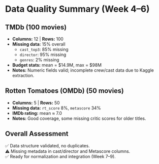 # Data Quality Summary (Week 4–6)

## TMDb (100 movies)
- **Columns:** 12 | **Rows:** 100
- **Missing data:** 15% overall
  - `cast_top3`: 85% missing
  - `director`: 95% missing
  - `genres`: 2% missing
- **Budget stats:** mean = $14.9M, max = $98M
- **Notes:** Numeric fields valid; incomplete crew/cast data due to Kaggle extraction.

## Rotten Tomatoes (OMDb) (50 movies)
- **Columns:** 5 | **Rows:** 50
- **Missing data:** `rt_score` 8%, `metascore` 34%
- **IMDb rating:** mean ≈ 7.0
- **Notes:** Good coverage, some missing critic scores for older titles.

## Overall Assessment
✅ Data structure validated, no duplicates.  
⚠️ Missing metadata in cast/director and Metascore columns.  
✅ Ready for normalization and integration (Week 7–9).
